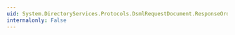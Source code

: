 ```yaml
---
uid: System.DirectoryServices.Protocols.DsmlRequestDocument.ResponseOrder
internalonly: False
---
```

